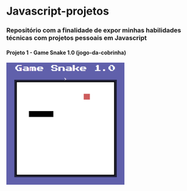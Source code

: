 # Javascript-projetos

### Repositório com a finalidade de expor minhas habilidades técnicas com projetos pessoais em Javascript

#### Projeto 1 - Game Snake 1.0 (jogo-da-cobrinha)
<img src="https://raw.githubusercontent.com/luizpedros/Javascript-projetos/main/jogo-da-cobrinha/photoGameSnake.png" width="310px" height="320px"/>

